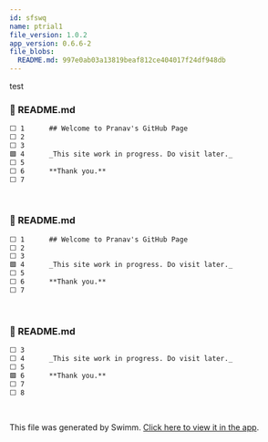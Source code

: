 ```yaml
---
id: sfswq
name: ptrial1
file_version: 1.0.2
app_version: 0.6.6-2
file_blobs:
  README.md: 997e0ab03a13819beaf812ce404017f24df948db
---
```


test

<!-- NOTE-swimm-snippet: the lines below link your snippet to Swimm -->
### 📄 README.md
```markdown
⬜ 1      ## Welcome to Pranav's GitHub Page
⬜ 2      
⬜ 3      
🟩 4      _This site work in progress. Do visit later._
⬜ 5      
⬜ 6      **Thank you.**
⬜ 7      
```

<br/>

<!-- NOTE-swimm-snippet: the lines below link your snippet to Swimm -->
### 📄 README.md
```markdown
⬜ 1      ## Welcome to Pranav's GitHub Page
⬜ 2      
⬜ 3      
🟩 4      _This site work in progress. Do visit later._
⬜ 5      
⬜ 6      **Thank you.**
⬜ 7      
```

<br/>

<!-- NOTE-swimm-snippet: the lines below link your snippet to Swimm -->
### 📄 README.md
```markdown
⬜ 3      
⬜ 4      _This site work in progress. Do visit later._
⬜ 5      
🟩 6      **Thank you.**
⬜ 7      
⬜ 8      
```

<br/>

This file was generated by Swimm. [Click here to view it in the app](https://app.swimm.io/repos/Z2l0aHViJTNBJTNBcHJhbmF2cGVzaHdlLmdpdGh1Yi5pbyUzQSUzQXByYW5hdnBlc2h3ZQ==/docs/sfswq).